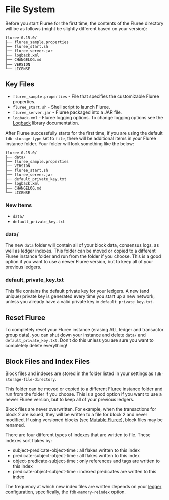 # File System

Before you start Fluree for the first time, the contents of the Fluree directory
will be as follows (might be slightly different based on your version):

```all
fluree-0.15.0/
├── fluree_sample.properties
├── fluree_start.sh
├── fluree_server.jar
├── logback.xml
├── CHANGELOG.md
├── VERSION
└── LICENSE
```

## Key Files

* `fluree_sample.properties` - File that specifies the customizable Fluree properties.
* `fluree_start.sh` - Shell script to launch Fluree.
* `fluree_server.jar` - Fluree packaged into a JAR file.
* `logback.xml` - Fluree logging options. To change logging options see the
  [Logback](http://logback.qos.ch/) library documentation.

After Fluree successfully starts for the first time, if you are using the default
`fdb-storage-type` set to `file`, there will be additional items in your Fluree
instance folder. Your folder will look something like the below:

```all
fluree-0.15.0/
├── data/
├── fluree_sample.properties
├── VERSION
├── fluree_start.sh
├── fluree_server.jar
├── default_private_key.txt
├── logback.xml
├── CHANGELOG.md
└── LICENSE
```

### New Items

* `data/`
* `default_private_key.txt`

### data/

The new `data` folder will contain all of your block data, consensus logs, as well
as ledger indexes. This folder can be moved or copied to a different Fluree instance
folder and run from the folder if you choose. This is a good option if you want
to use a newer Fluree version, but to keep all of your previous ledgers.

### default_private_key.txt

This file contains the default private key for your ledgers. A new (and unique)
private key is generated every time you start up a new network, unless you already
have a valid private key in `default_private_key.txt`.

## Reset Fluree

To completely reset your Fluree instance (erasing ALL ledger and transactor group
data), you can shut down your instance and delete `data/` and `default_private_key.txt`.
Don't do this unless you are sure you want to completely delete everything!

## Block Files and Index Files

Block files and indexes are stored in the folder listed in your settings as `fdb-storage-file-directory`.

This folder can be moved or copied to a different Fluree instance folder and run
from the folder if you choose. This is a good option if you want to use a newer
Fluree version, but to keep all of your previous ledgers.

Block files are never overwritten. For example, when the transactions for block
2 are issued, they will be written to a file for block 2 and never modified. If
using versioned blocks (see [Mutable Fluree](/guides/infrastructure/mutability)),
block files may be renamed.

There are four different types of indexes that are written to file. These indexes
sort flakes by:

* subject-predicate-object-time : all flakes written to this index
* predicate-subject-object-time : all flakes written to this index
* object-predicate-subject-time : only references and tags are written to this index
* predicate-object-subject-time : indexed predicates are written to this index

The frequency at which new index files are written depends on your
[ledger configuration](/docs/getting-started/fluree-anywhere#config-options), specifically,
the `fdb-memory-reindex` option.
